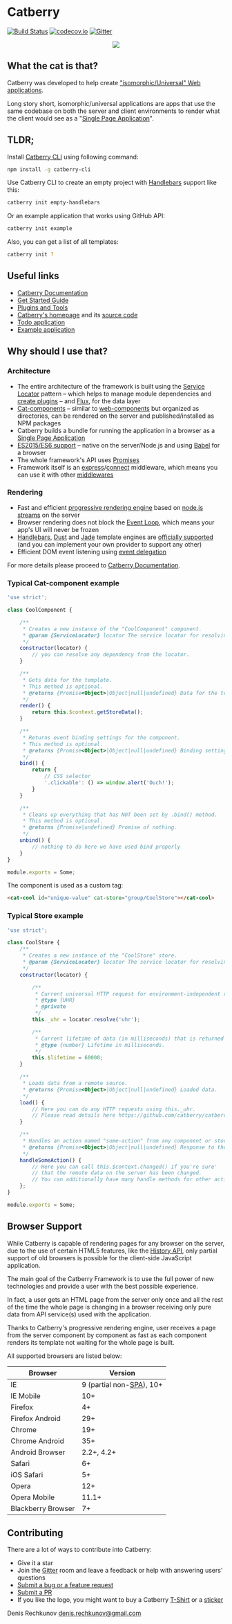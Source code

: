 # Catberry

[![Build Status](https://travis-ci.org/catberry/catberry.svg?branch=master)](https://travis-ci.org/catberry/catberry) [![codecov.io](http://codecov.io/github/catberry/catberry/coverage.svg?branch=master)](http://codecov.io/github/catberry/catberry?branch=master)
[![Gitter](https://badges.gitter.im/Join%20Chat.svg)](https://gitter.im/catberry/main?utm_source=badge&utm_medium=badge&utm_campaign=pr-badge&utm_content=body_badge)

<p align="center">
  <img src="https://raw.githubusercontent.com/catberry/catberry/master/docs/images/logo.png" />
</p>

## What the cat is that?

Catberry was developed to help create ["isomorphic/Universal" Web applications](https://github.com/catberry/catberry/blob/8.1.0/docs/index.md#isomorphicuniversal-applications).

Long story short, isomorphic/universal applications are apps that use the same codebase on both the server and client environments to render what the client would see as a "[Single Page Application](http://en.wikipedia.org/wiki/Single_Page_Application)".

## TLDR;

Install [Catberry CLI](https://www.npmjs.com/package/catberry-cli) using following command:

```bash
npm install -g catberry-cli
```

Use Catberry CLI to create an empty project with [Handlebars](http://handlebarsjs.com/) support like this:

```bash
catberry init empty-handlebars
```

Or an example application that works using GitHub API:

```bash
catberry init example
```

Also, you can get a list of all templates:

```bash
catberry init ?
```

## Useful links

* [Catberry Documentation](https://github.com/catberry/catberry/blob/8.1.0/docs/index.md)
* [Get Started Guide](https://github.com/catberry/catberry/blob/8.1.0/docs/index.md#get-started)
* [Plugins and Tools](https://github.com/catberry/catberry/blob/8.1.0/docs/index.md#plugins-and-tools)
* [Catberry's homepage](http://catberry.org) and its [source code](https://github.com/catberry/catberry-homepage)
* [Todo application](https://github.com/catberry/catberry-todomvc)
* [Example application](https://github.com/catberry/catberry-example)

## Why should I use that?

### Architecture

* The entire architecture of the framework is built using the [Service Locator](https://github.com/catberry/catberry/blob/8.1.0/docs/index.md#service-locator) pattern – which helps to manage module dependencies and [create plugins](https://github.com/catberry/catberry/) – and [Flux](https://github.com/catberry/catberry/blob/8.1.0/docs/index.md#flux), for the data layer
* [Cat-components](https://github.com/catberry/catberry/blob/8.1.0/docs/index.md#cat-components) – similar to [web-components](http://webcomponents.org/) but organized as directories, can be rendered on the server and published/installed as NPM packages
* Catberry builds a bundle for running the application in a browser as a [Single Page Application](http://en.wikipedia.org/wiki/Single_Page_Application)
* [ES2015/ES6 support](https://nodejs.org/en/docs/es6/) – native on the server/Node.js and using [Babel](http://babeljs.io/) for a browser
* The whole framework's API uses [Promises](https://developer.mozilla.org/en/docs/Web/JavaScript/Reference/Global_Objects/Promise)
* Framework itself is an [express](https://github.com/visionmedia/express)/[connect](https://github.com/senchalabs/connect) middleware, which means you can use it with other [middlewares](http://expressjs.com/en/guide/using-middleware.html)

### Rendering

* Fast and efficient [progressive rendering engine](http://www.phpied.com/progressive-rendering-via-multiple-flushes/) based on
[node.js streams](http://nodejs.org/api/stream.html#stream_api_for_stream_implementors) on the server
* Browser rendering does not block the [Event Loop](https://developer.mozilla.org/en/docs/Web/JavaScript/EventLoop), which means your app's UI will never be frozen
* [Handlebars](https://github.com/catberry/catberry-handlebars), [Dust](https://github.com/catberry/catberry-dust) and
[Jade](https://github.com/catberry/catberry-jade) template engines are [officially supported](https://github.com/catberry/catberry/blob/8.1.0/docs/index.md#template-engines) (and you can implement your own provider to support any other)
* Efficient DOM event listening using [event delegation](http://davidwalsh.name/event-delegate)

For more details please proceed to [Catberry Documentation](https://github.com/catberry/catberry/blob/8.1.0/docs/index.md).

### Typical Cat-component example

```javascript
'use strict';

class CoolComponent {

	/**
	 * Creates a new instance of the "CoolComponent" component.
	 * @param {ServiceLocator} locator The service locator for resolving dependencies.
	 */
	constructor(locator) {
		// you can resolve any dependency from the locator.
	}

	/**
	 * Gets data for the template.
	 * This method is optional.
	 * @returns {Promise<Object>|Object|null|undefined} Data for the template.
	 */
	render() {
		return this.$context.getStoreData();
	}

	/**
	 * Returns event binding settings for the component.
	 * This method is optional.
	 * @returns {Promise<Object>|Object|null|undefined} Binding settings.
	 */
	bind() {
		return {
		    // CSS selector
		    '.clickable': () => window.alert('Ouch!');
		}
	}

	/**
	 * Cleans up everything that has NOT been set by .bind() method.
	 * This method is optional.
	 * @returns {Promise|undefined} Promise of nothing.
	 */
	unbind() {
		// nothing to do here we have used bind properly
	}
}

module.exports = Some;
```

The component is used as a custom tag:

```html
<cat-cool id="unique-value" cat-store="group/CoolStore"></cat-cool>
```

### Typical Store example

```javascript
'use strict';

class CoolStore {
	/**
	 * Creates a new instance of the "CoolStore" store.
	 * @param {ServiceLocator} locator The service locator for resolving dependencies.
	 */
	constructor(locator) {

		/**
		 * Current universal HTTP request for environment-independent requests.
		 * @type {UHR}
		 * @private
		 */
		this._uhr = locator.resolve('uhr');

		/**
		 * Current lifetime of data (in milliseconds) that is returned by this store.
		 * @type {number} Lifetime in milliseconds.
		 */
		this.$lifetime = 60000;
	}

	/**
	 * Loads data from a remote source.
	 * @returns {Promise<Object>|Object|null|undefined} Loaded data.
	 */
	load() {
		// Here you can do any HTTP requests using this._uhr.
		// Please read details here https://github.com/catberry/catberry-uhr.
	}

	/**
	 * Handles an action named "some-action" from any component or store.
	 * @returns {Promise<Object>|Object|null|undefined} Response to the component/store.
	 */
	handleSomeAction() {
		// Here you can call this.$context.changed() if you're sure'
		// that the remote data on the server has been changed.
		// You can additionally have many handle methods for other actions.
	};
}

module.exports = Some;
```

## Browser Support
While Catberry is capable of rendering pages for any browser on the server, due to the use of certain HTML5 features, like the [History API](https://developer.mozilla.org/en-US/docs/Web/Guide/API/DOM/Manipulating_the_browser_history), only partial support of old browsers is possible for the client-side JavaScript application.

The main goal of the Catberry Framework is to use the full power of new technologies and provide a user with the best possible experience.

In fact, a user gets an HTML page from the server only once and all the rest of the time the whole page is changing in a browser receiving only pure data from API service(s) used with the application.

Thanks to Catberry's progressive rendering engine, user receives a page from the server component by component as fast as each component renders its template not waiting for the whole page is built.

All supported browsers are listed below:

| Browser			| Version		|
|-------------|-----------|
| IE | 9 (partial non-[SPA](http://en.wikipedia.org/wiki/Single-page_application)), 10+ |
| IE Mobile | 10+ |
| Firefox | 4+ |
| Firefox Android | 29+ |
| Chrome | 19+ |
| Chrome Android | 35+ |
| Android Browser | 2.2+, 4.2+ |
| Safari | 6+ |
| iOS Safari | 5+ |
| Opera | 12+ |
| Opera Mobile | 11.1+ |
| Blackberry Browser| 7+ |

## Contributing

There are a lot of ways to contribute into Catberry:

* Give it a star
* Join the [Gitter](https://gitter.im/catberry/main) room and leave a feedback or help with answering users' questions
* [Submit a bug or a feature request](https://github.com/catberry/catberry/issues)
* [Submit a PR](https://github.com/catberry/catberry/blob/8.1.0/CONTRIBUTING.md)
* If you like the logo, you might want to buy a Catberry [T-Shirt](http://www.redbubble.com/people/catberryjs/works/14439373-catberry-js-framework-logo?p=t-shirt) or a [sticker](http://www.redbubble.com/people/catberryjs/works/14439373-catberry-js-framework-logo?p=sticker)

Denis Rechkunov <denis.rechkunov@gmail.com>
